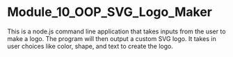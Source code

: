 # Module_10_OOP_SVG_Logo_Maker
This is a node.js command line application that takes inputs from the user to make a logo. The program will then output a custom SVG logo. It takes in user choices like color, shape, and text to  create the logo. 
